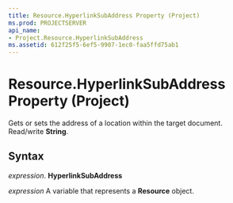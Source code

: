 ```yaml
---
title: Resource.HyperlinkSubAddress Property (Project)
ms.prod: PROJECTSERVER
api_name:
- Project.Resource.HyperlinkSubAddress
ms.assetid: 612f25f5-6ef5-9907-1ec0-faa5ffd75ab1
---
```



# Resource.HyperlinkSubAddress Property (Project)

Gets or sets the address of a location within the target document. Read/write  **String**.


## Syntax

 _expression_. **HyperlinkSubAddress**

 _expression_ A variable that represents a **Resource** object.


